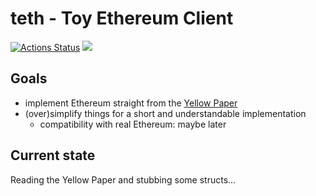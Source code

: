 # teth - Toy Ethereum Client 
[![Actions Status](https://wdp9fww0r9.execute-api.us-west-2.amazonaws.com/production/badge/bwasty/teth)](https://github.com/bwasty/teth/actions) [![](https://tokei.rs/b1/github/bwasty/teth)](https://github.com/Aaronepower/tokei)

## Goals
* implement Ethereum straight from the [Yellow Paper](https://github.com/ethereum/yellowpaper/)
* (over)simplify things for a short and understandable implementation
  - compatibility with real Ethereum: maybe later

## Current state
Reading the Yellow Paper and stubbing some structs...

